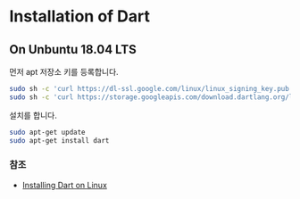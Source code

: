 # Installation of Dart

## On Unbuntu 18.04 LTS

먼저 apt 저장소 키를 등록합니다.

```sh
sudo sh -c 'curl https://dl-ssl.google.com/linux/linux_signing_key.pub | apt-key add -'
sudo sh -c 'curl https://storage.googleapis.com/download.dartlang.org/linux/debian/dart_stable.list > /etc/apt/sources.list.d/dart_stable.list'
```

설치를 합니다.

```sh
sudo apt-get update
sudo apt-get install dart
```

### 참조

- [Installing Dart on Linux](https://v1-dartlang-org.firebaseapp.com/install/linux)

